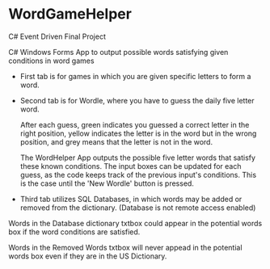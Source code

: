 # WordGameHelper
C# Event Driven Final Project

C# Windows Forms App to output possible words satisfying given conditions in word games

- First tab is for games in which you are given specific letters to form a word.

- Second tab is for Wordle, where you have to guess the daily five letter word. 

  After each guess, green indicates you guessed a correct letter in the right position, yellow indicates the letter is in the word but in the wrong position,
  and grey means that the letter is not in the word.
  
  The WordHelper App outputs the possible five letter words that satisfy these known conditions. The input boxes can be updated for each guess, as the code keeps track of the previous input's conditions. This is the case until the 'New Wordle' button is pressed.
  
 
 - Third tab utilizes SQL Databases, in which words may be added or removed from the dictionary. (Database is not remote access enabled)
 
  Words in the Database dictionary txtbox could appear in the potential words box if the word conditions are satisfied. 
  
  Words in the Removed Words txtbox will never appead in the potential words box even if they are in the US Dictionary.
